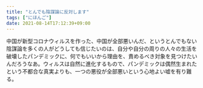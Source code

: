 ```yaml
---
title: "とんでも陰謀論に反対します"
tags: ["にほんご"]
date: 2021-08-14T17:12:39+09:00
---
```


中国が新型コロナウィルスを作った、中国が全部悪いんだ、というとんでもない陰謀論を多くの人がどうしても信じたいのは、自分や自分の周りの人々の生活を破壊したパンデミックに、何でもいいから理由を、責めるべき対象を見つけたいんだろうなあ。ウィルスは自然に進化するもので、パンデミックは偶然生まれたという不都合な真実よりも、一つの悪役が全部悪いという心地よい嘘を有り難る。